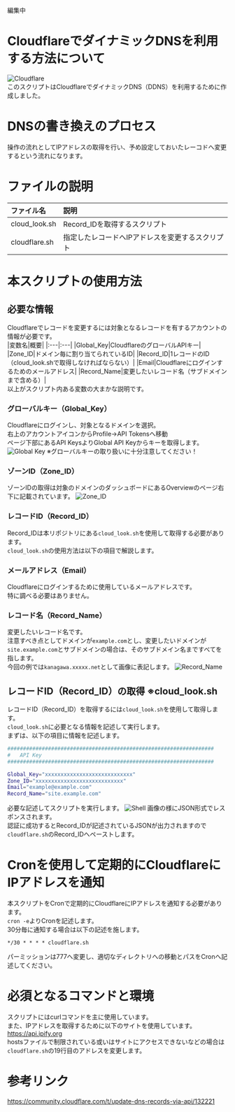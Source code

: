 編集中

# CloudflareでダイナミックDNSを利用する方法について
![Cloudflare](https://i.imgur.com/Yog4TbP.png)
<br>
このスクリプトはCloudflareでダイナミックDNS（DDNS）を利用するために作成しました。<br>

# DNSの書き換えのプロセス
操作の流れとしてIPアドレスの取得を行い、予め設定しておいたレーコドへ変更するという流れになります。

# ファイルの説明
|ファイル名|説明|
|:---|:---|
|cloud_look.sh|Record_IDを取得するスクリプト|
|cloudflare.sh|指定したレコードへIPアドレスを変更するスクリプト|

# 本スクリプトの使用方法
## 必要な情報
Cloudflareでレコードを変更するには対象となるレコードを有するアカウントの情報が必要です。<br>
|変数名|概要|
|:---|:---|
|Global_Key|CloudflareのグローバルAPIキー|
|Zone_ID|ドメイン毎に割り当てられているID|
|Record_ID|1レコードのID（cloud_look.shで取得しなければならない）|
|Email|Cloudflareにログインするためのメールアドレス|
|Record_Name|変更したいレコード名（サブドメインまで含める）|
<br>
以上がスクリプト内ある変数の大まかな説明です。

### グローバルキー（Global_Key）
Cloudflareにログインし、対象となるドメインを選択。<br>
右上のアカウントアイコンからProfile→API Tokensへ移動<br>
ページ下部にあるAPI KeysよりGlobal API Keyからキーを取得します。
![Global Key](https://i.imgur.com/Vx0Gd50.png)
※グローバルキーの取り扱いに十分注意してください！

### ゾーンID（Zone_ID）
ゾーンIDの取得は対象のドメインのダッシュボードにあるOverviewのページ右下に記載されています。
![Zone_ID](https://i.imgur.com/zRTq504.png)

### レコードID（Record_ID）
Record_IDは本リポジトリにある`cloud_look.sh`を使用して取得する必要があります。<br>
`cloud_look.sh`の使用方法は以下の項目で解説します。

### メールアドレス（Email）
Cloudflareにログインするために使用しているメールアドレスです。<br>
特に調べる必要はありません。

### レコード名（Record_Name）
変更したいレコード名です。<br>
注意すべき点としてドメインが`example.com`とし、変更したいドメインが`site.example.com`とサブドメインの場合は、そのサブドメイン名まですべてを指します。<br>
今回の例では`kanagawa.xxxxx.net`として画像に表記します。
![Record_Name](https://i.imgur.com/kCbVNV5.png)

## レコードID（Record_ID）の取得 ※cloud_look.sh
レコードID（Record_ID）を取得するには`cloud_look.sh`を使用して取得します。<br>
`cloud_look.sh`に必要となる情報を記述して実行します。<br>
まずは、以下の項目に情報を記述します。<br>
```Bash:cloud_look.sh
##################################################################
#   API Key
##################################################################

Global_Key="xxxxxxxxxxxxxxxxxxxxxxxxxxxx"
Zone_ID="xxxxxxxxxxxxxxxxxxxxxxxxxxxx"
Email="example@example.com"
Record_Name="site.example.com"
```
必要な記述してスクリプトを実行します。
![Shell](https://i.imgur.com/pKbMrcS.png)
画像の様にJSON形式でレスポンスされます。<br>
認証に成功するとRecord_IDが記述されているJSONが出力されますので`cloudflare.sh`のRecord_IDへペーストします。

## 


# Cronを使用して定期的にCloudflareにIPアドレスを通知
本スクリプトをCronで定期的にCloudflareにIPアドレスを通知する必要があります。<br>
`cron -e`よりCronを記述します。<br>
30分毎に通知する場合は以下の記述を施します。
```
*/30 * * * * cloudflare.sh
```
パーミッションは777へ変更し、適切なディレクトリへの移動とパスをCronへ記述してください。

# 必須となるコマンドと環境
スクリプトにはcurlコマンドを主に使用しています。<br>
また、IPアドレスを取得するために以下のサイトを使用しています。<br>
https://api.ipify.org<br>
hostsファイルで制限されている或いはサイトにアクセスできないなどの場合は`cloudflare.sh`の19行目のアドレスを変更します。<br>

# 参考リンク
https://community.cloudflare.com/t/update-dns-records-via-api/132221

